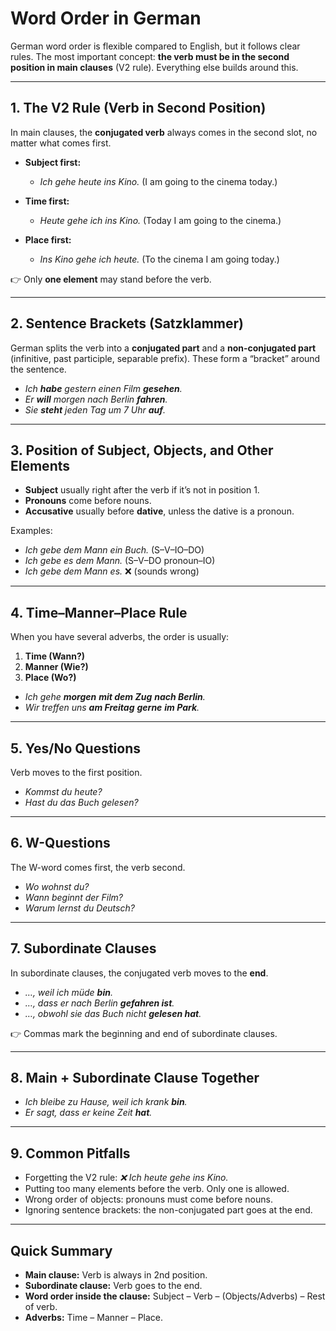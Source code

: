 # Word Order in German

German word order is flexible compared to English, but it follows clear rules. The most important concept: **the verb must be in the second position in main clauses** (V2 rule). Everything else builds around this.

---

## 1. The V2 Rule (Verb in Second Position)

In main clauses, the **conjugated verb** always comes in the second slot, no matter what comes first.

* **Subject first:**

  * *Ich gehe heute ins Kino.*
    (I am going to the cinema today.)
* **Time first:**

  * *Heute gehe ich ins Kino.*
    (Today I am going to the cinema.)
* **Place first:**

  * *Ins Kino gehe ich heute.*
    (To the cinema I am going today.)

👉 Only **one element** may stand before the verb.

---

## 2. Sentence Brackets (Satzklammer)

German splits the verb into a **conjugated part** and a **non-conjugated part** (infinitive, past participle, separable prefix). These form a “bracket” around the sentence.

* *Ich **habe** gestern einen Film **gesehen**.*
* *Er **will** morgen nach Berlin **fahren**.*
* *Sie **steht** jeden Tag um 7 Uhr **auf**.*

---

## 3. Position of Subject, Objects, and Other Elements

* **Subject** usually right after the verb if it’s not in position 1.
* **Pronouns** come before nouns.
* **Accusative** usually before **dative**, unless the dative is a pronoun.

Examples:

* *Ich gebe dem Mann ein Buch.* (S–V–IO–DO)
* *Ich gebe es dem Mann.* (S–V–DO pronoun–IO)
* *Ich gebe dem Mann es.* ❌ (sounds wrong)

---

## 4. Time–Manner–Place Rule

When you have several adverbs, the order is usually:

1. **Time (Wann?)**
2. **Manner (Wie?)**
3. **Place (Wo?)**

* *Ich gehe **morgen** **mit dem Zug** **nach Berlin**.*
* *Wir treffen uns **am Freitag** **gerne** **im Park**.*

---

## 5. Yes/No Questions

Verb moves to the first position.

* *Kommst du heute?*
* *Hast du das Buch gelesen?*

---

## 6. W-Questions

The W-word comes first, the verb second.

* *Wo wohnst du?*
* *Wann beginnt der Film?*
* *Warum lernst du Deutsch?*

---

## 7. Subordinate Clauses

In subordinate clauses, the conjugated verb moves to the **end**.

* *…, weil ich müde **bin**.*
* *…, dass er nach Berlin **gefahren ist**.*
* *…, obwohl sie das Buch nicht **gelesen hat**.*

👉 Commas mark the beginning and end of subordinate clauses.

---

## 8. Main + Subordinate Clause Together

* *Ich bleibe zu Hause, weil ich krank **bin**.*
* *Er sagt, dass er keine Zeit **hat**.*

---

## 9. Common Pitfalls

* Forgetting the V2 rule: *❌ Ich heute gehe ins Kino.*
* Putting too many elements before the verb. Only one is allowed.
* Wrong order of objects: pronouns must come before nouns.
* Ignoring sentence brackets: the non-conjugated part goes at the end.

---

## Quick Summary

* **Main clause:** Verb is always in 2nd position.
* **Subordinate clause:** Verb goes to the end.
* **Word order inside the clause:** Subject – Verb – (Objects/Adverbs) – Rest of verb.
* **Adverbs:** Time – Manner – Place.